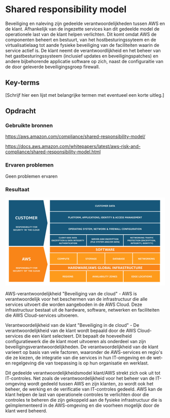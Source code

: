 # Shared responsibility model
Beveiliging en naleving zijn gedeelde verantwoordelijkheden tussen AWS en de klant. Afhankelijk van de ingezette services kan dit gedeelde model de operationele last van de klant helpen verlichten. Dit komt omdat AWS de componenten beheert en bestuurt, van het hostbesturingssyteem en de virtualisatielaag tot aande fysieke beveiliging van de faciliteiten waarin de service actief is. De klant neemt de verantwoordlijkheid en het beheer van het gastbesturingssysteem (inclusief updates en beveiligingspatches) en andere bijbehorende applicatie software op zich, naast de configuraitie van de door geleverde beveiligingsgroep firewall.

## Key-terms
[Schrijf hier een lijst met belangrijke termen met eventueel een korte uitleg.]

## Opdracht
### Gebruikte bronnen

https://aws.amazon.com/compliance/shared-responsibility-model/

https://docs.aws.amazon.com/whitepapers/latest/aws-risk-and-compliance/shared-responsibility-model.html

### Ervaren problemen
Geen problemen ervaren

### Resultaat

![shared](https://github.com/techgrounds/techgrounds-EligioPessoa/blob/main/00_includes/Shared_Responsibility_Model_V2.59d1eccec334b366627e9295b304202faf7b899b.jpg)

AWS-verantwoordelijkheid "Beveiliging van de cloud" - AWS is verantwoordelijk voor het beschermen van de infrastructuur die alle services uitvoert die worden aangeboden in de AWS Cloud. Deze infrastructuur bestaat uit de hardware, software, netwerken en faciliteiten die AWS Cloud-services uitvoeren.

Verantwoordelijkheid van de klant "Beveiliging in de cloud" - De verantwoordelijkheid van de klant wordt bepaald door de AWS Cloud-services die een klant selecteert. Dit bepaalt de hoeveelheid configuratiewerk die de klant moet uitvoeren als onderdeel van zijn beveiligingsverantwoordelijkheden. De verantwoordelijkheid van de klant varieert op basis van vele factoren, waaronder de AWS-services en regio's die ze kiezen, de integratie van die services in hun IT-omgeving en de wet- en regelgeving die van toepassing is op hun organisatie en werklast.


Dit gedeelde verantwoordelijkheidsmodel klant/AWS strekt zich ook uit tot IT-controles. Net zoals de verantwoordelijkheid voor het beheer van de IT-omgeving wordt gedeeld tussen AWS en zijn klanten, zo wordt ook het beheer, de werking en de verificatie van IT-controles gedeeld. AWS kan de klant helpen de last van operationele controles te verlichten door die controles te beheren die zijn gekoppeld aan de fysieke infrastructuur die is geïmplementeerd in de AWS-omgeving en die voorheen mogelijk door de klant werd beheerd.

